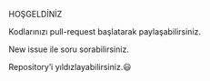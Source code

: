 HOŞGELDİNİZ


Kodlarınızı pull-request başlatarak paylaşabilirsiniz.

New issue ile soru sorabilirsiniz.

Repository’i yıldızlayabilirsiniz.😃
